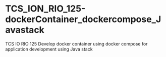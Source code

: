# TCS_ION_RIO_125-dockerContainer_dockercompose_Javastack
TCS IO RIO 125 Develop docker container using docker compose for application development using Java stack
